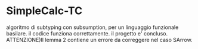 # SimpleCalc-TC

algoritmo di subtyping con subsumption, per un linguaggio funzionale basilare.
il codice funziona correttamente.
il progetto e' concluso.
ATTENZIONE)Il lemma 2 contiene un errore da correggere nel caso SArrow.
